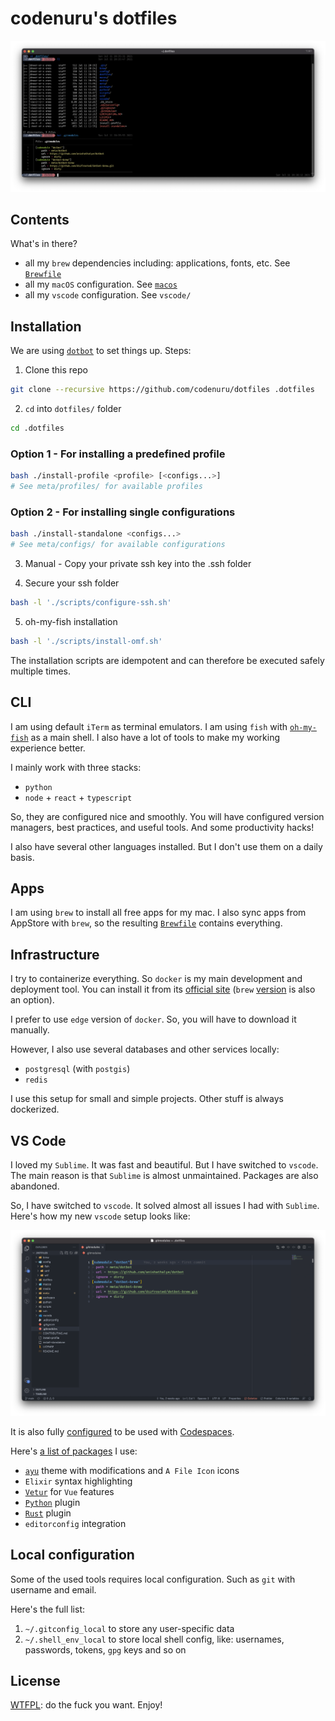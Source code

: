 # codenuru's dotfiles

![codenuru's dotfiles](https://raw.githubusercontent.com/codenuru/dotfiles/master/media/iterm.png)


## Contents

What's in there?

- all my `brew` dependencies including: applications, fonts, etc. See [`Brewfile`](https://github.com/codenuru/dotfiles/blob/main/brew/Brewfile)
- all my `macOS` configuration. See [`macos`](https://github.com/codenuru/dotfiles/tree/main/macos/)
- all my `vscode` configuration. See `vscode/`

## Installation

We are using [`dotbot`](https://github.com/anishathalye/dotbot/)
to set things up. Steps:

1. Clone this repo

  ```bash
  git clone --recursive https://github.com/codenuru/dotfiles .dotfiles
  ```

2. `cd` into `dotfiles/` folder

  ```bash
  cd .dotfiles
  ```

### Option 1 - For installing a predefined profile

```bash
bash ./install-profile <profile> [<configs...>]
# See meta/profiles/ for available profiles
```

### Option 2 - For installing single configurations

```bash
bash ./install-standalone <configs...>
# See meta/configs/ for available configurations
```

3. Manual - Copy your private ssh key into the .ssh folder


4. Secure your ssh folder

```bash
bash -l './scripts/configure-ssh.sh'
```

5. oh-my-fish installation

```bash
bash -l './scripts/install-omf.sh'
```

The installation scripts are idempotent and can therefore be executed safely multiple times.

## CLI

I am using default `iTerm` as terminal emulators.
I am using `fish` with [`oh-my-fish`](https://github.com/oh-my-fish/oh-my-fish)
as a main shell.
I also have a lot of tools to make my working experience better.

I mainly work with three stacks:

- `python`
- `node` + `react` + `typescript`

So, they are configured nice and smoothly.
You will have configured version managers, best practices, and useful tools.
And some productivity hacks!

I also have several other languages installed.
But I don't use them on a daily basis.

## Apps

I am using `brew` to install all free apps for my mac.
I also sync apps from AppStore with `brew`,
so the resulting [`Brewfile`](https://github.com/codenuru/dotfiles/blob/master/Brewfile) contains everything.

## Infrastructure

I try to containerize everything.
So `docker` is my main development and deployment tool.
You can install it from its [official site](https://docs.docker.com/docker-for-mac/) (`brew` [version](https://github.com/Homebrew/homebrew-core/blob/master/Formula/docker.rb) is also an option).

I prefer to use `edge` version of `docker`.
So, you will have to download it manually.

However, I also use several databases and other services locally:

- `postgresql` (with `postgis`)
- `redis`

I use this setup for small and simple projects.
Other stuff is always dockerized.

## VS Code

I loved my `Sublime`. It was fast and beautiful.
But I have switched to `vscode`.
The main reason is that `Sublime` is almost unmaintained.
Packages are also abandoned.

So, I have switched to `vscode`.
It solved almost all issues I had with `Sublime`.
Here's how my new `vscode` setup looks like:

![codenuru's vscode for Python](https://raw.githubusercontent.com/codenuru/dotfiles/master/media/vscode.png)

It is also fully [configured](https://docs.github.com/en/free-pro-team@latest/github/developing-online-with-codespaces/personalizing-codespaces-for-your-account) to be used with [Codespaces](https://github.com/features/codespaces).

Here's [a list of packages](https://github.com/codenuru/dotfiles/blob/main/packages/vscode-extensions.sh) I use:

- [`ayu`](https://github.com/ayu-theme/vscode-ayu) theme with modifications and `A File Icon` icons
- `Elixir` syntax highlighting
- [`Vetur`](https://github.com/vuejs/vetur) for `Vue` features
- [`Python`](https://github.com/Microsoft/vscode-python) plugin
- [`Rust`](https://github.com/rust-lang/rls-vscode) plugin
- `editorconfig` integration

## Local configuration

Some of the used tools requires local configuration. Such as `git` with username and email.

Here's the full list:

1. `~/.gitconfig_local` to store any user-specific data
2. `~/.shell_env_local` to store local shell config, like: usernames, passwords, tokens, `gpg` keys and so on

## License

[WTFPL](https://en.wikipedia.org/wiki/WTFPL): do the fuck you want. Enjoy!
